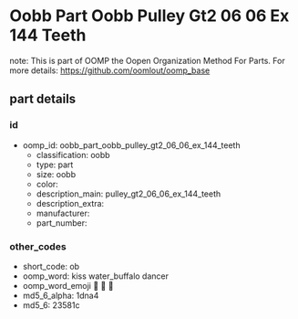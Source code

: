 # Oobb Part Oobb Pulley Gt2 06 06 Ex 144 Teeth  

note: This is part of OOMP the Oopen Organization Method For Parts. For more details: https://github.com/oomlout/oomp_base

##  part details





### id
* oomp_id: oobb_part_oobb_pulley_gt2_06_06_ex_144_teeth
  * classification: oobb
  * type: part
  * size: oobb
  * color: 
  * description_main: pulley_gt2_06_06_ex_144_teeth
  * description_extra: 
  * manufacturer: 
  * part_number: 

### other_codes
* short_code: ob
* oomp_word: kiss water_buffalo dancer
* oomp_word_emoji :kiss: :water_buffalo: :dancer:
* md5_6_alpha: 1dna4
* md5_6: 23581c